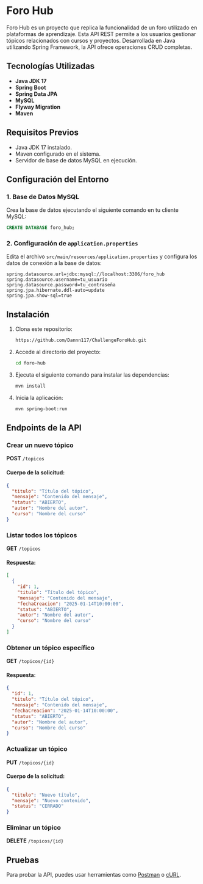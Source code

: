 # Foro Hub

Foro Hub es un proyecto que replica la funcionalidad de un foro utilizado en plataformas de aprendizaje. Esta API REST permite a los usuarios gestionar tópicos relacionados con cursos y proyectos. Desarrollada en Java utilizando Spring Framework, la API ofrece operaciones CRUD completas.

## Tecnologías Utilizadas

- **Java JDK 17**
- **Spring Boot**
- **Spring Data JPA**
- **MySQL**
- **Flyway Migration**
- **Maven**

## Requisitos Previos

- Java JDK 17 instalado.
- Maven configurado en el sistema.
- Servidor de base de datos MySQL en ejecución.

## Configuración del Entorno

### 1. Base de Datos MySQL

Crea la base de datos ejecutando el siguiente comando en tu cliente MySQL:

```sql
CREATE DATABASE foro_hub;
```

### 2. Configuración de `application.properties`

Edita el archivo `src/main/resources/application.properties` y configura los datos de conexión a la base de datos:

```properties
spring.datasource.url=jdbc:mysql://localhost:3306/foro_hub
spring.datasource.username=tu_usuario
spring.datasource.password=tu_contraseña
spring.jpa.hibernate.ddl-auto=update
spring.jpa.show-sql=true
```

## Instalación

1. Clona este repositorio:
   ```bash
   https://github.com/Dannn117/ChallengeForoHub.git
   ```
2. Accede al directorio del proyecto:
   ```bash
   cd foro-hub
   ```
3. Ejecuta el siguiente comando para instalar las dependencias:
   ```bash
   mvn install
   ```
4. Inicia la aplicación:
   ```bash
   mvn spring-boot:run
   ```

## Endpoints de la API

### Crear un nuevo tópico

**POST** `/topicos`

#### Cuerpo de la solicitud:
```json
{
  "titulo": "Título del tópico",
  "mensaje": "Contenido del mensaje",
  "status": "ABIERTO",
  "autor": "Nombre del autor",
  "curso": "Nombre del curso"
}
```

### Listar todos los tópicos

**GET** `/topicos`

#### Respuesta:
```json
[
  {
    "id": 1,
    "titulo": "Título del tópico",
    "mensaje": "Contenido del mensaje",
    "fechaCreacion": "2025-01-14T10:00:00",
    "status": "ABIERTO",
    "autor": "Nombre del autor",
    "curso": "Nombre del curso"
  }
]
```

### Obtener un tópico específico

**GET** `/topicos/{id}`

#### Respuesta:
```json
{
  "id": 1,
  "titulo": "Título del tópico",
  "mensaje": "Contenido del mensaje",
  "fechaCreacion": "2025-01-14T10:00:00",
  "status": "ABIERTO",
  "autor": "Nombre del autor",
  "curso": "Nombre del curso"
}
```

### Actualizar un tópico

**PUT** `/topicos/{id}`

#### Cuerpo de la solicitud:
```json
{
  "titulo": "Nuevo título",
  "mensaje": "Nuevo contenido",
  "status": "CERRADO"
}
```

### Eliminar un tópico

**DELETE** `/topicos/{id}`

## Pruebas

Para probar la API, puedes usar herramientas como [Postman](https://www.postman.com/) o [cURL](https://curl.se/).

